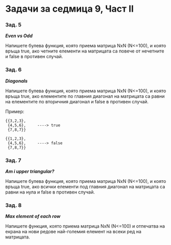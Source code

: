 ﻿# Задачи за седмица 9, Част II

### Зад. 5

**_Even vs Odd_**

Напишете булева функция, която приема матрица NxN (N<=100), и която връща true, ако четните елементи на матрицата са повече от нечетните и false в противен случай.

### Зад. 6

**_Diagonals_**

Напишете булева функция, която приема матрица NxN (N<=100), и която връща true, ако елементите по главния диагонал на матрицата са равни на елементите по вторичния диагонал и false в противен случай.

Пример:

	{{3,2,3},
	 {4,5,6},     ----> true
	 {7,8,7}}

	{{1,2,3},
	 {4,5,6},     ----> false
	 {7,8,7}}

### Зад. 7

**_Am i upper triangular?_**

Напишете булева функция, която приема матрица NxN (N<=100), и която връща true, ако всички елементи под главния диагонал на матрицата са равни на нула и false в противен случай.

### Зад. 8

**_Max element of each row_**

Напишете функция, която приема матрица NxN (N<=100) и отпечатва на екрана на нови редове най-големия елемент на всеки ред на матрицата.